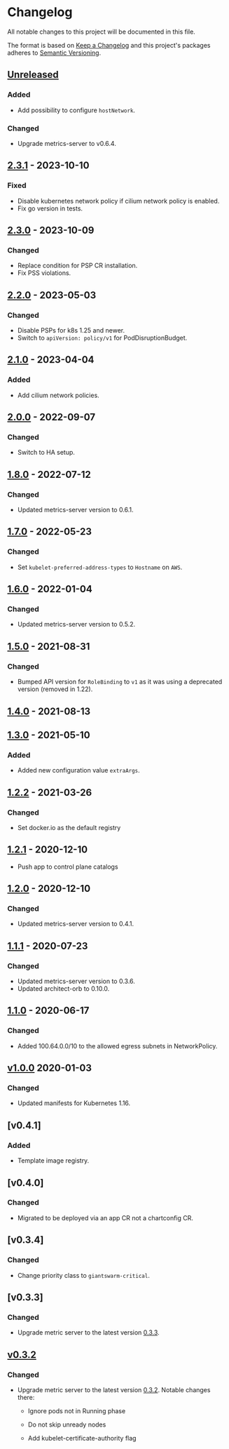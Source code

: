# Changelog

All notable changes to this project will be documented in this file.

The format is based on [Keep a Changelog](http://keepachangelog.com/en/1.0.0/)
and this project's packages adheres to [Semantic Versioning](http://semver.org/spec/v2.0.0.html).

## [Unreleased]

### Added

- Add possibility to configure `hostNetwork`.

### Changed

- Upgrade metrics-server to v0.6.4.

## [2.3.1] - 2023-10-10

### Fixed

- Disable kubernetes network policy if cilium network policy is enabled.
- Fix go version in tests.

## [2.3.0] - 2023-10-09

### Changed

- Replace condition for PSP CR installation.
- Fix PSS violations.

## [2.2.0] - 2023-05-03

### Changed

- Disable PSPs for k8s 1.25 and newer.
- Switch to `apiVersion: policy/v1` for PodDisruptionBudget.

## [2.1.0] - 2023-04-04

### Added

- Add cilium network policies.

## [2.0.0] - 2022-09-07

### Changed

- Switch to HA setup.

## [1.8.0] - 2022-07-12

### Changed

- Updated metrics-server version to 0.6.1.

## [1.7.0] - 2022-05-23

### Changed

- Set `kubelet-preferred-address-types` to `Hostname` on `AWS`.

## [1.6.0] - 2022-01-04

### Changed

- Updated metrics-server version to 0.5.2.

## [1.5.0] - 2021-08-31

### Changed

- Bumped API version for `RoleBinding` to `v1` as it was using a deprecated version (removed in 1.22).

## [1.4.0] - 2021-08-13

## [1.3.0] - 2021-05-10

### Added

- Added new configuration value `extraArgs`.

## [1.2.2] - 2021-03-26

### Changed

- Set docker.io as the default registry

## [1.2.1] - 2020-12-10

- Push app to control plane catalogs

## [1.2.0] - 2020-12-10

### Changed

- Updated metrics-server version to 0.4.1.

## [1.1.1] - 2020-07-23

### Changed

- Updated metrics-server version to 0.3.6.
- Updated architect-orb to 0.10.0.

## [1.1.0] - 2020-06-17

### Changed

- Added 100.64.0.0/10 to the allowed egress subnets in NetworkPolicy.

## [v1.0.0] 2020-01-03

### Changed

- Updated manifests for Kubernetes 1.16.

## [v0.4.1]

### Added

- Template image registry.

## [v0.4.0]

### Changed

- Migrated to be deployed via an app CR not a chartconfig CR.

## [v0.3.4]

### Changed

- Change priority class to `giantswarm-critical`.

## [v0.3.3]

### Changed

- Upgrade metric server to the latest version [0.3.3](https://github.com/kubernetes-incubator/metrics-server/releases/tag/v0.3.3).

## [v0.3.2]

### Changed

- Upgrade metric server to the latest version [0.3.2](https://github.com/kubernetes-incubator/metrics-server/releases/tag/v0.3.2). Notable changes there:

    - Ignore pods not in Running phase

    - Do not skip unready nodes

    - Add kubelet-certificate-authority flag

[Unreleased]: https://github.com/giantswarm/metrics-server-app/compare/v2.3.1...HEAD
[2.3.1]: https://github.com/giantswarm/metrics-server-app/compare/v2.3.0...v2.3.1
[2.3.0]: https://github.com/giantswarm/metrics-server-app/compare/v2.2.0...v2.3.0
[2.2.0]: https://github.com/giantswarm/metrics-server-app/compare/v2.1.0...v2.2.0
[2.1.0]: https://github.com/giantswarm/metrics-server-app/compare/v2.0.0...v2.1.0
[2.0.0]: https://github.com/giantswarm/metrics-server-app/compare/v1.8.0...v2.0.0
[1.8.0]: https://github.com/giantswarm/metrics-server-app/compare/v1.7.0...v1.8.0
[1.7.0]: https://github.com/giantswarm/metrics-server-app/compare/v1.6.0...v1.7.0
[1.6.0]: https://github.com/giantswarm/metrics-server-app/compare/v1.5.0...v1.6.0
[1.5.0]: https://github.com/giantswarm/metrics-server-app/compare/v1.4.0...v1.5.0
[1.4.0]: https://github.com/giantswarm/metrics-server-app/compare/v1.3.0...v1.4.0
[1.3.0]: https://github.com/giantswarm/metrics-server-app/compare/v1.2.2...v1.3.0
[1.2.2]: https://github.com/giantswarm/metrics-server-app/compare/v1.2.1...v1.2.2
[1.2.1]: https://github.com/giantswarm/metrics-server-app/compare/v1.2.0...v1.2.1
[1.2.0]: https://github.com/giantswarm/metrics-server-app/compare/v1.1.1...v1.2.0
[1.1.1]: https://github.com/giantswarm/metrics-server-app/compare/v1.1.0...v1.1.1
[1.1.0]: https://github.com/giantswarm/metrics-server-app/compare/v1.0.0...v1.1.0
[v1.0.0]: https://github.com/giantswarm/metrics-server-app/pull/11
[v0.3.2]: https://github.com/giantswarm/kubernetes-metrics-server/pull/12
